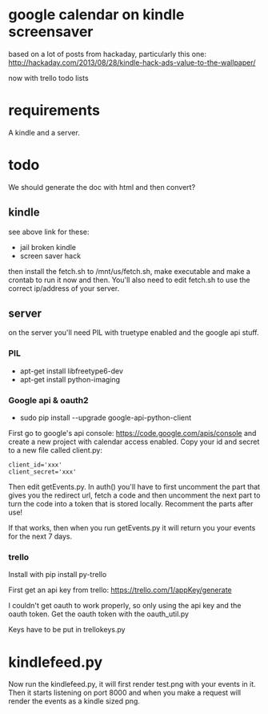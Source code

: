 # google calendar on kindle screensaver

based on a lot of posts from hackaday, particularly this one: http://hackaday.com/2013/08/28/kindle-hack-ads-value-to-the-wallpaper/

now with trello todo lists

# requirements

A kindle and a server.

# todo

We should generate the doc with html and then convert?

## kindle

see above link for these:

* jail broken kindle
* screen saver hack 

then install the fetch.sh to /mnt/us/fetch.sh, make executable and make a crontab to run it now and then. You'll also need to edit fetch.sh to use the correct ip/address of your server.

## server

on the server you'll need PIL with truetype enabled and the google api stuff.

### PIL

* apt-get install libfreetype6-dev
* apt-get install python-imaging

### Google api & oauth2

* sudo pip install --upgrade google-api-python-client

First go to google's api console: https://code.google.com/apis/console and create a new project with calendar access enabled. Copy your id and secret to a new file called client.py:

    client_id='xxx'
    client_secret='xxx'

Then edit getEvents.py. In auth() you'll have to first uncomment the part that gives you the redirect url, fetch a code and then uncomment the next part to turn the code into a token that is stored locally. Recomment the parts after use!

If that works, then when you run getEvents.py it will return you your events for the next 7 days.

### trello

Install with pip install py-trello

First get an api key from trello: https://trello.com/1/appKey/generate

I couldn't get oauth to work properly, so only using the api key and the oauth token. Get the oauth token with the oauth_util.py

Keys have to be put in trellokeys.py

# kindlefeed.py

Now run the kindlefeed.py, it will first render test.png with your events in it. Then it starts listening on port 8000 and when you make a request will render the events as a kindle sized png.

